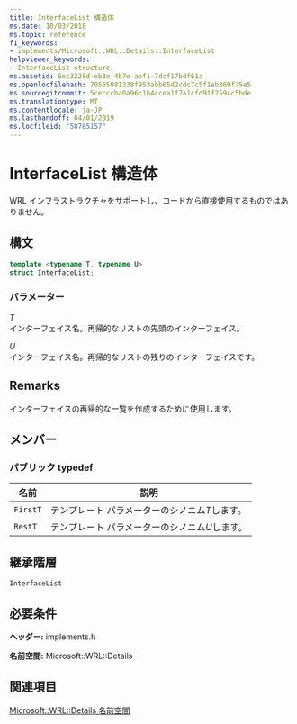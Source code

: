 ```yaml
---
title: InterfaceList 構造体
ms.date: 10/03/2018
ms.topic: reference
f1_keywords:
- implements/Microsoft::WRL::Details::InterfaceList
helpviewer_keywords:
- InterfaceList structure
ms.assetid: 6ec3228d-eb3e-4b7e-aef1-7dcf17bdf61a
ms.openlocfilehash: 70565081338f953abb65d2cdc7c5f1eb869f75e5
ms.sourcegitcommit: 5cecccba0a96c1b4ccea1f7a1cfd91f259cc5bde
ms.translationtype: MT
ms.contentlocale: ja-JP
ms.lasthandoff: 04/01/2019
ms.locfileid: "58785157"
---
```

# <a name="interfacelist-structure"></a>InterfaceList 構造体

WRL インフラストラクチャをサポートし、コードから直接使用するものではありません。

## <a name="syntax"></a>構文

```cpp
template <typename T, typename U>
struct InterfaceList;
```

### <a name="parameters"></a>パラメーター

*T*<br/>
インターフェイス名。再帰的なリストの先頭のインターフェイス。

*U*<br/>
インターフェイス名。再帰的なリストの残りのインターフェイスです。

## <a name="remarks"></a>Remarks

インターフェイスの再帰的な一覧を作成するために使用します。

## <a name="members"></a>メンバー

### <a name="public-typedefs"></a>パブリック typedef

|名前|説明|
|----------|-----------------|
|`FirstT`|テンプレート パラメーターのシノニム*T*します。|
|`RestT`|テンプレート パラメーターのシノニム*U*します。|

## <a name="inheritance-hierarchy"></a>継承階層

`InterfaceList`

## <a name="requirements"></a>必要条件

**ヘッダー:** implements.h

**名前空間:** Microsoft::WRL::Details

## <a name="see-also"></a>関連項目

[Microsoft::WRL::Details 名前空間](microsoft-wrl-details-namespace.md)